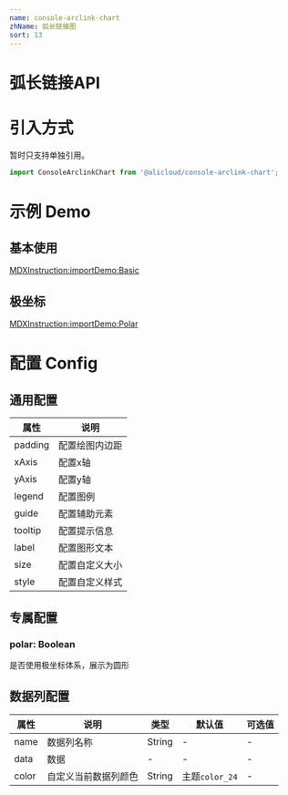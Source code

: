 ```yaml
---
name: console-arclink-chart
zhName: 弧长链接图
sort: 13
---
```


# 弧长链接API

# 引入方式

暂时只支持单独引用。
```javascript
import ConsoleArclinkChart from '@alicloud/console-arclink-chart';
```

# 示例 Demo

## 基本使用

[MDXInstruction:importDemo:Basic](./demo/Basic.tsx)

## 极坐标

[MDXInstruction:importDemo:Polar](./demo/Polar.tsx)

# 配置 Config

## 通用配置
| 属性 | 说明 |
| --- | --- |
| padding | 配置绘图内边距 |
| xAxis | 配置x轴 |
| yAxis | 配置y轴 |
| legend | 配置图例 |
| guide | 配置辅助元素 |
| tooltip | 配置提示信息 |
| label | 配置图形文本 |
| size | 配置自定义大小 |
| style | 配置自定义样式 |

## 专属配置

### polar: Boolean
是否使用极坐标体系，展示为圆形

## 数据列配置

| 属性 | 说明 | 类型 | 默认值 | 可选值 |
| --- | --- | --- | --- | --- |
| name | 数据列名称 | String | - | - |
| data | 数据 | - | - | - |
| color | 自定义当前数据列颜色 | String | 主题`color_24` | - |
